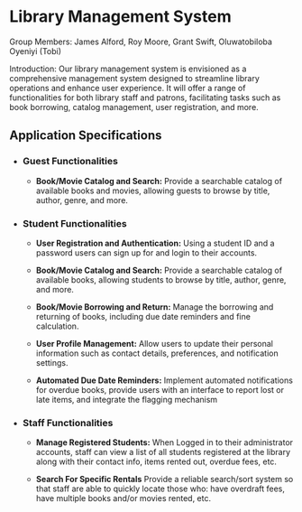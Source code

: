 # Library Management System

Group Members: James Alford, Roy Moore, Grant Swift, Oluwatobiloba Oyeniyi (Tobi)

Introduction: Our library management system is envisioned as a comprehensive management system designed to streamline library operations and enhance user experience. It will offer a range of functionalities for both library staff and patrons, facilitating tasks such as book borrowing, catalog management, user registration, and more.

## Application Specifications

* ### Guest Functionalities

  * **Book/Movie Catalog and Search:** Provide a searchable catalog of available books and movies, allowing guests to browse by title, author, genre, and more.

* ### Student Functionalities

  * **User Registration and Authentication:** Using a student ID and a password users can sign up for and login to their accounts.

  * **Book/Movie Catalog and Search:** Provide a searchable catalog of available books, allowing students to browse by title, author, genre, and more.

  * **Book/Movie Borrowing and Return:** Manage the borrowing and returning of books, including due date reminders and fine calculation.

  * **User Profile Management:** Allow users to update their personal information such as contact details, preferences, and notification settings.

  * **Automated Due Date Reminders:** Implement automated notifications for overdue books, provide users with an interface to report lost or late items, and integrate the flagging mechanism

* ### Staff Functionalities
  
  * **Manage Registered Students:** When Logged in to their administrator accounts, staff can view a list of all students registered at the library along with their contact info, items rented out, overdue fees, etc.

  * **Search For Specific Rentals** Provide a reliable search/sort system so that staff are able to quickly locate those who: have overdraft fees, have multiple books and/or movies rented, etc.
